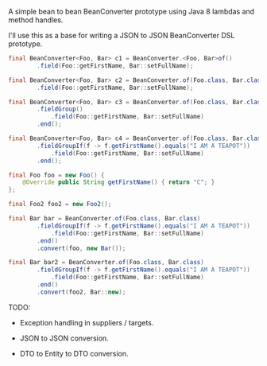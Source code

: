 A simple bean to bean BeanConverter prototype using Java 8 lambdas and method handles.

I'll use this as a base for writing a JSON to JSON BeanConverter DSL prototype.

```java
final BeanConverter<Foo, Bar> c1 = BeanConverter.<Foo, Bar>of()
        .field(Foo::getFirstName, Bar::setFullName);

final BeanConverter<Foo, Bar> c2 = BeanConverter.of(Foo.class, Bar.class)
        .field(Foo::getFirstName, Bar::setFullName);

final BeanConverter<Foo, Bar> c3 = BeanConverter.of(Foo.class, Bar.class)
        .fieldGroup()
            .field(Foo::getFirstName, Bar::setFullName)
        .end();

final BeanConverter<Foo, Bar> c4 = BeanConverter.of(Foo.class, Bar.class)
        .fieldGroupIf(f -> f.getFirstName().equals("I AM A TEAPOT"))
            .field(Foo::getFirstName, Bar::setFullName)
        .end();

final Foo foo = new Foo() {
    @Override public String getFirstName() { return "C"; }
};

final Foo2 foo2 = new Foo2();

final Bar bar = BeanConverter.of(Foo.class, Bar.class)
        .fieldGroupIf(f -> f.getFirstName().equals("I AM A TEAPOT"))
            .field(Foo::getFirstName, Bar::setFullName)
        .end()
        .convert(foo, new Bar());

final Bar bar2 = BeanConverter.of(Foo.class, Bar.class)
        .fieldGroupIf(f -> f.getFirstName().equals("I AM A TEAPOT"))
            .field(Foo::getFirstName, Bar::setFullName)
        .end()
        .convert(foo2, Bar::new);
```

TODO:

* Exception handling in suppliers / targets.

* JSON to JSON conversion.

* DTO to Entity to DTO conversion.

